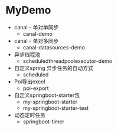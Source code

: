 # MyDemo
- canal - 单对单同步  
    - canal-demo
- canal - 单对多同步
    - canal-datasources-demo
- 异步线程池
    - scheduledthreadpoolexecutor-demo
- 自定义spring 异步任务的自动方式
    - scheduled
- Poi导出excel
    - poi-export
- 自定义springboot-starter包
    - my-springboot-starter
    - my-springboot-starter-test
- 动态定时任务
    - springboot-timer